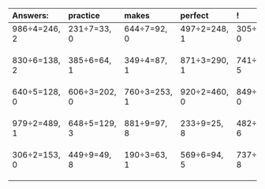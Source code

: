 | Answers: | practice | makes | perfect | ! |
| :--- | :--- | :--- | :--- | :--- |
| 986÷4=246, 2 | 231÷7=33, 0 | 644÷7=92, 0 | 497÷2=248, 1 | 305÷5=61, 0 | 
|   |   |   |   |   | 
|   |   |   |   |   | 
|   |   |   |   |   | 
| 830÷6=138, 2 | 385÷6=64, 1 | 349÷4=87, 1 | 871÷3=290, 1 | 741÷8=92, 5 | 
|   |   |   |   |   | 
|   |   |   |   |   | 
|   |   |   |   |   | 
| 640÷5=128, 0 | 606÷3=202, 0 | 760÷3=253, 1 | 920÷2=460, 0 | 849÷3=283, 0 | 
|   |   |   |   |   | 
|   |   |   |   |   | 
|   |   |   |   |   | 
| 979÷2=489, 1 | 648÷5=129, 3 | 881÷9=97, 8 | 233÷9=25, 8 | 482÷7=68, 6 | 
|   |   |   |   |   | 
|   |   |   |   |   | 
|   |   |   |   |   | 
| 306÷2=153, 0 | 449÷9=49, 8 | 190÷3=63, 1 | 569÷6=94, 5 | 737÷9=81, 8 | 
|   |   |   |   |   | 
|   |   |   |   |   | 
|   |   |   |   |   | 
